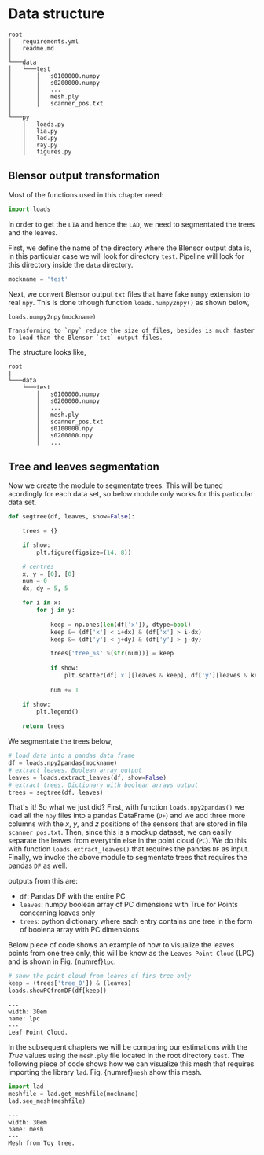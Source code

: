 # Data structure

```
root
│   requirements.yml
│   readme.md  
│
└───data
│   └───test
│       │   s0100000.numpy
│       │   s0200000.numpy
│       │   ...
│       │   mesh.ply
│       │   scanner_pos.txt
│   
└───py
    │   loads.py
    │   lia.py
    │   lad.py
    │   ray.py
    │   figures.py

```

## Blensor output transformation

Most of the functions used in this chapter need:

``` Python
import loads
```

In order to get the `LIA` and hence the `LAD`, we need to segmentated the trees and the leaves.

First, we define the name of the directory where the Blensor output data is, in this particular case we will look for directory `test`. Pipeline will look for this directory inside the `data` directory.

```Python
mockname = 'test'
```

Next, we convert Blensor output `txt` files that have fake `numpy` extension to real `npy`. This is done trhough function `loads.numpy2npy()` as shown below,

```Python
loads.numpy2npy(mockname)
```

```{note}
Transforming to `npy` reduce the size of files, besides is much faster to load than the Blensor `txt` output files.
```

The structure looks like,

```
root
|
└───data
    └───test
        │   s0100000.numpy
        │   s0200000.numpy
        │   ...
        │   mesh.ply
        │   scanner_pos.txt
        │   s0100000.npy
        │   s0200000.npy
        │   ...
```


## Tree and leaves segmentation

Now we create the module to segmentate trees. This will be tuned acordingly for each data set, so below module only works for this particular data set.

```Python
def segtree(df, leaves, show=False):

    trees = {}

    if show:
        plt.figure(figsize=(14, 8))

    # centres
    x, y = [0], [0]
    num = 0
    dx, dy = 5, 5

    for i in x:
        for j in y:
            
            keep = np.ones(len(df['x']), dtype=bool)
            keep &= (df['x'] < i+dx) & (df['x'] > i-dx)
            keep &= (df['y'] < j+dy) & (df['y'] > j-dy)

            trees['tree_%s' %(str(num))] = keep
            
            if show:
                plt.scatter(df['x'][leaves & keep], df['y'][leaves & keep], s=0.5, label=num)
                        
            num += 1

    if show:
        plt.legend()
    
    return trees
```

We segmentate the trees below,

```Python
# load data into a pandas data frame
df = loads.npy2pandas(mockname)
# extract leaves. Boolean array output
leaves = loads.extract_leaves(df, show=False)
# extract trees. Dictionary with boolean arrays output
trees = segtree(df, leaves)
```

That's it! So what we just did? First, with function `loads.npy2pandas()` we load all the `npy` files into a pandas DataFrame (`DF`) and we add three more columns with the $x$, $y$, and $z$ positions of the sensors that are stored in file `scanner_pos.txt`. Then, since this is a mockup dataset, we can easily separate the leaves from everythin else in the point cloud (`PC`). We do this with function `loads.extract_leaves()` that requires the pandas `DF` as input. Finally, we invoke the above module to segmentate trees that requires the pandas `DF` as well.

outputs from this are:

- `df`: Pandas DF with the entire PC
- `leaves`: numpy boolean array of PC dimensions with True for Points concerning leaves only
- `trees`: python dictionary where each entry contains one tree in the form of boolena array with PC dimensions

Below piece of code shows an example of how to visualize the leaves points from one tree only, this will be know as the `Leaves Point Cloud` (LPC) and is shown in Fig. {numref}`lpc`.

```Python
# show the point cloud from leaves of firs tree only
keep = (trees['tree_0']) & (leaves)
loads.showPCfromDF(df[keep])
```

```{figure} ../gifs/lpc.gif
---
width: 30em
name: lpc
---
Leaf Point Cloud.
```

In the subsequent chapters we will be comparing our estimations with the *True* values using the `mesh.ply` file located in the root directory `test`. The following piece of code shows how we can visualize this mesh that requires importing the library `lad`. Fig. {numref}`mesh` show this mesh.

```Python
import lad
meshfile = lad.get_meshfile(mockname)
lad.see_mesh(meshfile)
```

```{figure} ../gifs/mesh.gif
---
width: 30em
name: mesh
---
Mesh from Toy tree.
```